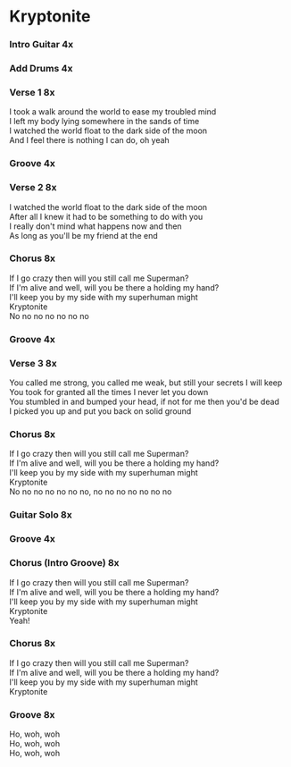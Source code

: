 # Kryptonite


### Intro Guitar  4x

### Add Drums  4x

### Verse 1  8x
I took a walk around the world to ease my troubled mind  
I left my body lying somewhere in the sands of time  
I watched the world float to the dark side of the moon  
And I feel there is nothing I can do, oh yeah  

### Groove  4x

### Verse 2  8x
I watched the world float to the dark side of the moon  
After all I knew it had to be something to do with you  
I really don't mind what happens now and then  
As long as you'll be my friend at the end  

### Chorus  8x
If I go crazy then will you still call me Superman?  
If I'm alive and well, will you be there a holding my hand?  
I'll keep you by my side with my superhuman might  
Kryptonite  
No no no no no no no  

### Groove  4x

### Verse 3  8x
You called me strong, you called me weak, but still your secrets I will keep  
You took for granted all the times I never let you down  
You stumbled in and bumped your head, if not for me then you'd be dead  
I picked you up and put you back on solid ground  

### Chorus  8x
If I go crazy then will you still call me Superman?  
If I'm alive and well, will you be there a holding my hand?  
I'll keep you by my side with my superhuman might  
Kryptonite  
No no no no no no no, no no no no no no no  

### Guitar Solo  8x

### Groove  4x

### Chorus (Intro Groove)  8x
If I go crazy then will you still call me Superman?  
If I'm alive and well, will you be there a holding my hand?  
I'll keep you by my side with my superhuman might  
Kryptonite  
Yeah!  

### Chorus  8x
If I go crazy then will you still call me Superman?  
If I'm alive and well, will you be there a holding my hand?  
I'll keep you by my side with my superhuman might  
Kryptonite  

### Groove  8x
Ho, woh, woh  
Ho, woh, woh  
Ho, woh, woh

